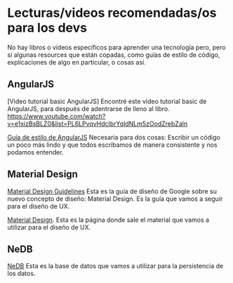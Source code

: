 Lecturas/videos recomendadas/os para los devs
===================================

No hay libros o videos específicos para aprender una tecnología pero, pero sí algunas resources que
están copadas, como guías de estilo de código, explicaciones de algo en particular, o cosas así.

## AngularJS

[Video tutorial basic AngularJS] Encontré este video tutorial basic de AngularJS, para después de adentrarse de lleno al libro. 
https://www.youtube.com/watch?v=e1xizBsBLZ0&list=PL6LPvqvHdclbrYqIdNLm5zOodZrebZaln

[Guía de estilo de AngularJS](https://github.com/johnpapa/angularjs-styleguide) Necesaria para dos cosas:
Escribir un código un poco más lindo y que todos escribamos de manera consistente y nos podamos entender.

## Material Design

[Material Design Guidelines](http://www.google.com/design/spec/material-design/introduction.html) Esta es
la guía de diseño de Google sobre su nuevo concepto de diseño: Material Design. Es la guía que vamos a
seguir para el diseño de UX.

[Material Design](https://material.angularjs.org/). Esta es la página donde sale el material que vamos a utilizar para el diseño de UX.

## NeDB

[NeDB](https://github.com/louischatriot/nedb) Esta es la base de datos que vamos a utilizar para la 
persistencia de los datos.